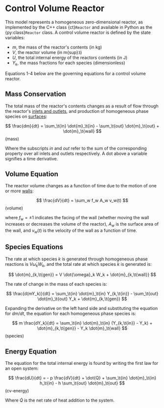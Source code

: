 ```{py:currentmodule} cantera
```

# Control Volume Reactor

This model represents a homogeneous zero-dimensional reactor, as implemented by the C++
class {ct}`Reactor` and available in Python as the {py:class}`Reactor` class. A control
volume reactor is defined by the state variables:

- $m$, the mass of the reactor's contents (in kg)
- $V$, the reactor volume (in m{sup}`3`)
- $U$, the total internal energy of the reactors contents (in J)
- $Y_k$, the mass fractions for each species (dimensionless)

Equations 1-4 below are the governing equations for a control volume reactor.

## Mass Conservation

The total mass of the reactor's contents changes as a result of flow through the
reactor's [inlets and outlets](sec-flow-device), and production of homogeneous phase
species on [surfaces](sec-reactor-surface):

$$
\frac{dm}{dt} = \sum_\t{in} \dot{m}_\t{in} - \sum_\t{out} \dot{m}_\t{out}
              + \dot{m}_\t{wall}
$$ (mass)

Where the subscripts *in* and *out* refer to the sum of the corresponding property over
all inlets and outlets respectively. A dot above a variable signifies a time derivative.

## Volume Equation

The reactor volume changes as a function of time due to the motion of one or more
[walls](sec-wall):

$$
\frac{dV}{dt} = \sum_w f_w A_w v_w(t)
$$ (volume)

where $f_w = \pm 1$ indicates the facing of the wall (whether moving the wall increases
or decreases the volume of the reactor), $A_w$ is the surface area of the wall, and
$v_w(t)$ is the velocity of the wall as a function of time.

## Species Equations

The rate at which species $k$ is generated through homogeneous phase reactions is
$V \dot{\omega}_k W_k$, and the total rate at which species $k$ is generated is:

$$
\dot{m}_{k,\t{gen}} = V \dot{\omega}_k W_k + \dot{m}_{k,\t{wall}}
$$

The rate of change in the mass of each species is:

$$
\frac{d(mY_k)}{dt} = \sum_\t{in} \dot{m}_\t{in} Y_{k,\t{in}}
                   - \sum_\t{out} \dot{m}_\t{out} Y_k + \dot{m}_{k,\t{gen}}
$$

Expanding the derivative on the left hand side and substituting the equation
for $dm/dt$, the equation for each homogeneous phase species is:

$$
m \frac{dY_k}{dt} = \sum_\t{in} \dot{m}_\t{in} (Y_{k,\t{in}} - Y_k) +
                    \dot{m}_{k,\t{gen}} - Y_k \dot{m}_\t{wall}
$$ (species)

## Energy Equation

The equation for the total internal energy is found by writing the first law for an open
system:

$$
\frac{dU}{dt} = - p \frac{dV}{dt} + \dot{Q} +
                \sum_\t{in} \dot{m}_\t{in} h_\t{in} - h \sum_\t{out} \dot{m}_\t{out}
$$ (cv-energy)

Where $\dot{Q}$ is the net rate of heat addition to the system.
